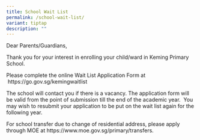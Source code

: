 ```yaml
---
title: School Wait List
permalink: /school-wait-list/
variant: tiptap
description: ""
---
```

<p>Dear Parents/Guardians,</p>
<p>Thank you for your interest in enrolling your child/ward in Keming Primary
School.</p>
<p>Please complete the online Wait List Application Form at &nbsp;<a rel="noopener noreferrer nofollow" target="_blank">https://go.gov.sg/kemingwaitlist</a>
</p>
<p>The school will contact you if there is a vacancy. The application form
will be valid from the point of submission till the end of the academic
year.&nbsp; You may wish to resubmit your application to be put on the
wait list again for the following year.</p>
<p>For school transfer due to change of residential address, please apply
through MOE at&nbsp;<a rel="noopener noreferrer nofollow" target="_blank">https://www.moe.gov.sg/primary/transfers</a>.</p>